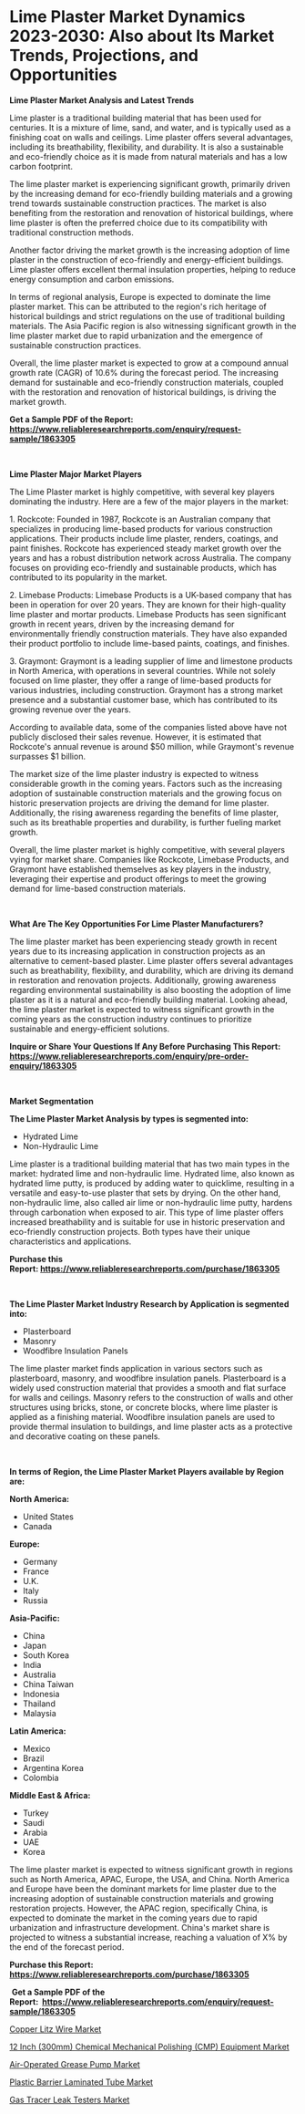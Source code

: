 <p><h1>Lime Plaster Market Dynamics 2023-2030: Also about Its Market Trends, Projections, and Opportunities</h1></p><p><strong>Lime Plaster Market Analysis and Latest Trends</strong></p>
<p><p>Lime plaster is a traditional building material that has been used for centuries. It is a mixture of lime, sand, and water, and is typically used as a finishing coat on walls and ceilings. Lime plaster offers several advantages, including its breathability, flexibility, and durability. It is also a sustainable and eco-friendly choice as it is made from natural materials and has a low carbon footprint.</p><p>The lime plaster market is experiencing significant growth, primarily driven by the increasing demand for eco-friendly building materials and a growing trend towards sustainable construction practices. The market is also benefiting from the restoration and renovation of historical buildings, where lime plaster is often the preferred choice due to its compatibility with traditional construction methods.</p><p>Another factor driving the market growth is the increasing adoption of lime plaster in the construction of eco-friendly and energy-efficient buildings. Lime plaster offers excellent thermal insulation properties, helping to reduce energy consumption and carbon emissions.</p><p>In terms of regional analysis, Europe is expected to dominate the lime plaster market. This can be attributed to the region's rich heritage of historical buildings and strict regulations on the use of traditional building materials. The Asia Pacific region is also witnessing significant growth in the lime plaster market due to rapid urbanization and the emergence of sustainable construction practices.</p><p>Overall, the lime plaster market is expected to grow at a compound annual growth rate (CAGR) of 10.6% during the forecast period. The increasing demand for sustainable and eco-friendly construction materials, coupled with the restoration and renovation of historical buildings, is driving the market growth.</p></p>
<p><strong>Get a Sample PDF of the Report:&nbsp; <a href="https://www.reliableresearchreports.com/enquiry/request-sample/1863305">https://www.reliableresearchreports.com/enquiry/request-sample/1863305</a></strong></p>
<p>&nbsp;</p>
<p><strong>Lime Plaster Major Market Players</strong></p>
<p><p>The Lime Plaster market is highly competitive, with several key players dominating the industry. Here are a few of the major players in the market:</p><p>1. Rockcote: Founded in 1987, Rockcote is an Australian company that specializes in producing lime-based products for various construction applications. Their products include lime plaster, renders, coatings, and paint finishes. Rockcote has experienced steady market growth over the years and has a robust distribution network across Australia. The company focuses on providing eco-friendly and sustainable products, which has contributed to its popularity in the market.</p><p>2. Limebase Products: Limebase Products is a UK-based company that has been in operation for over 20 years. They are known for their high-quality lime plaster and mortar products. Limebase Products has seen significant growth in recent years, driven by the increasing demand for environmentally friendly construction materials. They have also expanded their product portfolio to include lime-based paints, coatings, and finishes.</p><p>3. Graymont: Graymont is a leading supplier of lime and limestone products in North America, with operations in several countries. While not solely focused on lime plaster, they offer a range of lime-based products for various industries, including construction. Graymont has a strong market presence and a substantial customer base, which has contributed to its growing revenue over the years.</p><p>According to available data, some of the companies listed above have not publicly disclosed their sales revenue. However, it is estimated that Rockcote's annual revenue is around $50 million, while Graymont's revenue surpasses $1 billion.</p><p>The market size of the lime plaster industry is expected to witness considerable growth in the coming years. Factors such as the increasing adoption of sustainable construction materials and the growing focus on historic preservation projects are driving the demand for lime plaster. Additionally, the rising awareness regarding the benefits of lime plaster, such as its breathable properties and durability, is further fueling market growth.</p><p>Overall, the lime plaster market is highly competitive, with several players vying for market share. Companies like Rockcote, Limebase Products, and Graymont have established themselves as key players in the industry, leveraging their expertise and product offerings to meet the growing demand for lime-based construction materials.</p></p>
<p>&nbsp;</p>
<p><strong>What Are The Key Opportunities For Lime Plaster Manufacturers?</strong></p>
<p><p>The lime plaster market has been experiencing steady growth in recent years due to its increasing application in construction projects as an alternative to cement-based plaster. Lime plaster offers several advantages such as breathability, flexibility, and durability, which are driving its demand in restoration and renovation projects. Additionally, growing awareness regarding environmental sustainability is also boosting the adoption of lime plaster as it is a natural and eco-friendly building material. Looking ahead, the lime plaster market is expected to witness significant growth in the coming years as the construction industry continues to prioritize sustainable and energy-efficient solutions.</p></p>
<p><strong>Inquire or Share Your Questions If Any Before Purchasing This Report: <a href="https://www.reliableresearchreports.com/enquiry/pre-order-enquiry/1863305">https://www.reliableresearchreports.com/enquiry/pre-order-enquiry/1863305</a></strong></p>
<p>&nbsp;</p>
<p><strong>Market Segmentation</strong></p>
<p><strong>The Lime Plaster Market Analysis by types is segmented into:</strong></p>
<p><ul><li>Hydrated Lime</li><li>Non-Hydraulic Lime</li></ul></p>
<p><p>Lime plaster is a traditional building material that has two main types in the market: hydrated lime and non-hydraulic lime. Hydrated lime, also known as hydrated lime putty, is produced by adding water to quicklime, resulting in a versatile and easy-to-use plaster that sets by drying. On the other hand, non-hydraulic lime, also called air lime or non-hydraulic lime putty, hardens through carbonation when exposed to air. This type of lime plaster offers increased breathability and is suitable for use in historic preservation and eco-friendly construction projects. Both types have their unique characteristics and applications.</p></p>
<p><strong>Purchase this Report:&nbsp;<a href="https://www.reliableresearchreports.com/purchase/1863305">https://www.reliableresearchreports.com/purchase/1863305</a></strong></p>
<p>&nbsp;</p>
<p><strong>The Lime Plaster Market Industry Research by Application is segmented into:</strong></p>
<p><ul><li>Plasterboard</li><li>Masonry</li><li>Woodfibre Insulation Panels</li></ul></p>
<p><p>The lime plaster market finds application in various sectors such as plasterboard, masonry, and woodfibre insulation panels. Plasterboard is a widely used construction material that provides a smooth and flat surface for walls and ceilings. Masonry refers to the construction of walls and other structures using bricks, stone, or concrete blocks, where lime plaster is applied as a finishing material. Woodfibre insulation panels are used to provide thermal insulation to buildings, and lime plaster acts as a protective and decorative coating on these panels.</p></p>
<p>&nbsp;</p>
<p><strong>In terms of Region, the Lime Plaster Market Players available by Region are:</strong></p>
<p>
    <p> <strong> North America: </strong>
        <ul>
            <li>United States</li>
            <li>Canada</li>
        </ul>
        </p> 
    <p> <strong> Europe: </strong>
        <ul>
            <li>Germany</li>
            <li>France</li>
            <li>U.K.</li>
            <li>Italy</li>
            <li>Russia</li>
        </ul>
        </p> 
    <p> <strong> Asia-Pacific: </strong>
        <ul>
            <li>China</li>
            <li>Japan</li>
            <li>South Korea</li>
            <li>India</li>
            <li>Australia</li>
            <li>China Taiwan</li>
            <li>Indonesia</li>
            <li>Thailand</li>
            <li>Malaysia</li>
        </ul>
        </p> 
    <p> <strong> Latin America: </strong>
        <ul>
            <li>Mexico</li>
            <li>Brazil</li>
            <li>Argentina Korea</li>
            <li>Colombia</li>
        </ul>
        </p> 
    <p> <strong> Middle East & Africa: </strong>
        <ul>
            <li>Turkey</li>
            <li>Saudi</li>
            <li>Arabia</li>
            <li>UAE</li>
            <li>Korea</li>
        </ul>
    </p>
    </p>
<p><p>The lime plaster market is expected to witness significant growth in regions such as North America, APAC, Europe, the USA, and China. North America and Europe have been the dominant markets for lime plaster due to the increasing adoption of sustainable construction materials and growing restoration projects. However, the APAC region, specifically China, is expected to dominate the market in the coming years due to rapid urbanization and infrastructure development. China's market share is projected to witness a substantial increase, reaching a valuation of X% by the end of the forecast period.</p></p>
<p><strong>Purchase this Report: <a href="https://www.reliableresearchreports.com/purchase/1863305">https://www.reliableresearchreports.com/purchase/1863305</a></strong></p>
<p>&nbsp;<strong>Get a Sample PDF of the Report:&nbsp;&nbsp;<a href="https://www.reliableresearchreports.com/enquiry/request-sample/1863305">https://www.reliableresearchreports.com/enquiry/request-sample/1863305</a></strong></p>
<p><strong></strong></p>
<p><p><a href="https://github.com/lilstefpacute/Market-Research-Report-List-1/blob/main/copper-litz-wire-market.md">Copper Litz Wire Market</a></p><p><a href="https://medium.com/@mayankdeswal9588dm/12-inch-300mm-chemical-mechanical-polishing-cmp-equipment-market-exploring-market-share-aec265b04e5c">12 Inch (300mm) Chemical Mechanical Polishing (CMP) Equipment Market</a></p><p><a href="https://medium.com/@rahulv.reportprime/air-operated-grease-pump-market-size-reveals-the-best-marketing-channels-in-global-industry-2362b310e714">Air-Operated Grease Pump Market</a></p><p><a href="https://github.com/rexevange/Market-Research-Report-List-1/blob/main/plastic-barrier-laminated-tube-market.md">Plastic Barrier Laminated Tube Market</a></p><p><a href="https://medium.com/@santosh.reportprime/gas-tracer-leak-testers-market-the-key-to-successful-business-strategy-forecast-till-2030-b1ac2a05f10d">Gas Tracer Leak Testers Market</a></p></p>
